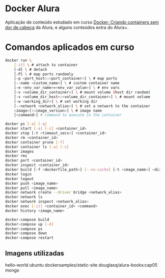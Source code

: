 # Docker Alura
Aplicação de conteúdo estudado em curso [Docker: Criando containers sem dor de cabeça](https://cursos.alura.com.br/course/docker-e-docker-compose) da Alura, e alguns conteúdos extra do Alura+.


# Comandos aplicados em curso
```bash
docker run \
    [-it] \ # attach to container
    [-d] \ # detach
    [-P] \ # map ports randomly
    [-p <port_host>:<port_container>] \ # map ports
    [--name <custom_name>] \ # custom container name
    [-e <env_var_name>=<env_var_value>] \ # env vars
    [-v <volume_dir_container>] \ # mount volume (host dir random)
    [-v <volume_dir_host>:<volume_dir_container>] \ # mount volume
    [-w <working_dir>] \ # set working dir
    [--network <network_alias>] \ # set a network to the container
    <image>[:<image_version>] \ # image name
    [<command>] # command to execute in the container

docker ps [-a] [-q]
docker start [-a] [-i] <container_id>
docker stop [-t <timeout_secs>] <container_id>
docker rm <container_id>
docker container prune [-f]
docker container ls [-a] [-s]
docker images
docker rmi
docker port <container_id>
docker inspect <container_id>
docker build [-f <dockerfile_path>] [--no-cache] [-t <image_name>] <dir>
docker login
docker logout
docker push <image_name>
docker pull <image_name>
docker network create --driver bridge <network_alias>
docker network ls
docker network inspect <network_alias>
docker exec [-it] <container_id> <command>
docker history <image_name>

docker-compose build
docker-compose up [-d]
docker-compose ps
docker-compose down
docker-compose restart
```

## Imagens utilizadas
hello-world
ubuntu
dockersamples/static-site
douglasq/alura-books:cap05
mongo
